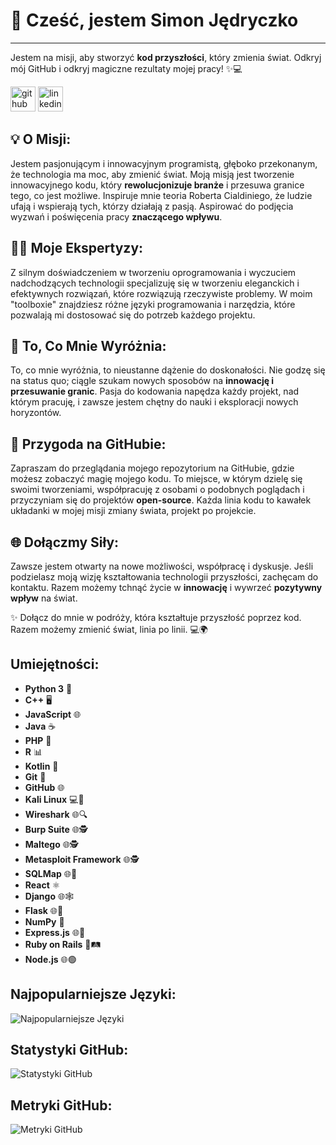 # 👋 Cześć, jestem Simon Jędryczko
---

Jestem na misji, aby stworzyć **kod przyszłości**, który zmienia świat. Odkryj mój GitHub i odkryj magiczne rezultaty mojej pracy! ✨💻

[<img src='https://cdn.jsdelivr.net/npm/simple-icons@3.0.1/icons/github.svg' alt='github' height='40'>](https://github.com/ProfessionalCatSummoner)  [<img src='https://cdn.jsdelivr.net/npm/simple-icons@3.0.1/icons/linkedin.svg' alt='linkedin' height='40'>](https://www.linkedin.com/in/szymon-jędryczko/)

## 💡 O Misji:
Jestem pasjonującym i innowacyjnym programistą, głęboko przekonanym, że technologia ma moc, aby zmienić świat. Moją misją jest tworzenie innowacyjnego kodu, który **rewolucjonizuje branże** i przesuwa granice tego, co jest możliwe. Inspiruje mnie teoria Roberta Cialdiniego, że ludzie ufają i wspierają tych, którzy działają z pasją. Aspirować do podjęcia wyzwań i poświęcenia pracy **znaczącego wpływu**.

## 👨‍💻 Moje Ekspertyzy:
Z silnym doświadczeniem w tworzeniu oprogramowania i wyczuciem nadchodzących technologii specjalizuję się w tworzeniu eleganckich i efektywnych rozwiązań, które rozwiązują rzeczywiste problemy. W moim "toolboxie" znajdziesz różne języki programowania i narzędzia, które pozwalają mi dostosować się do potrzeb każdego projektu.

## 🌟 To, Co Mnie Wyróżnia:
To, co mnie wyróżnia, to nieustanne dążenie do doskonałości. Nie godzę się na status quo; ciągle szukam nowych sposobów na **innowację i przesuwanie granic**. Pasja do kodowania napędza każdy projekt, nad którym pracuję, i zawsze jestem chętny do nauki i eksploracji nowych horyzontów.

## 💼 Przygoda na GitHubie:
Zapraszam do przeglądania mojego repozytorium na GitHubie, gdzie możesz zobaczyć magię mojego kodu. To miejsce, w którym dzielę się swoimi tworzeniami, współpracuję z osobami o podobnych poglądach i przyczyniam się do projektów **open-source**. Każda linia kodu to kawałek układanki w mojej misji zmiany świata, projekt po projekcie.

## 🌐 Dołączmy Siły:
Zawsze jestem otwarty na nowe możliwości, współpracę i dyskusje. Jeśli podzielasz moją wizję kształtowania technologii przyszłości, zachęcam do kontaktu. Razem możemy tchnąć życie w **innowację** i wywrzeć **pozytywny wpływ** na świat.

✨ Dołącz do mnie w podróży, która kształtuje przyszłość poprzez kod. Razem możemy zmienić świat, linia po linii. 💻🌍

## Umiejętności:
- **Python 3** 🐍
- **C++** 🖥️
- **JavaScript** 🌐
- **Java** ☕
- **PHP** 💬
- **R** 📊
- **Kotlin** 📱
- **Git** 🐙
- **GitHub** 🌐
- **Kali Linux** 💻🐧
- **Wireshark** 🌐🔍
- **Burp Suite** 🌐🕵️
- **Maltego** 🌐🕵️
- **Metasploit Framework** 🌐🕵️
- **SQLMap** 🌐💼
- **React** ⚛️
- **Django** 🌐🕸️
- **Flask** 🌐🍶
- **NumPy** 🧮
- **Express.js** 🌐🚂
- **Ruby on Rails** 🚅🛤️
- **Node.js** 🌐🟢

## Najpopularniejsze Języki:
![Najpopularniejsze Języki](https://github-readme-stats.vercel.app/api/top-langs/?username=ProfessionalCatSummoner)

## Statystyki GitHub:
![Statystyki GitHub](https://github-readme-stats.vercel.app/api?username=ProfessionalCatSummoner&show_icons=true)

## Metryki GitHub:
![Metryki GitHub](https://metrics.lecoq.io/ProfessionalCatSummoner)
